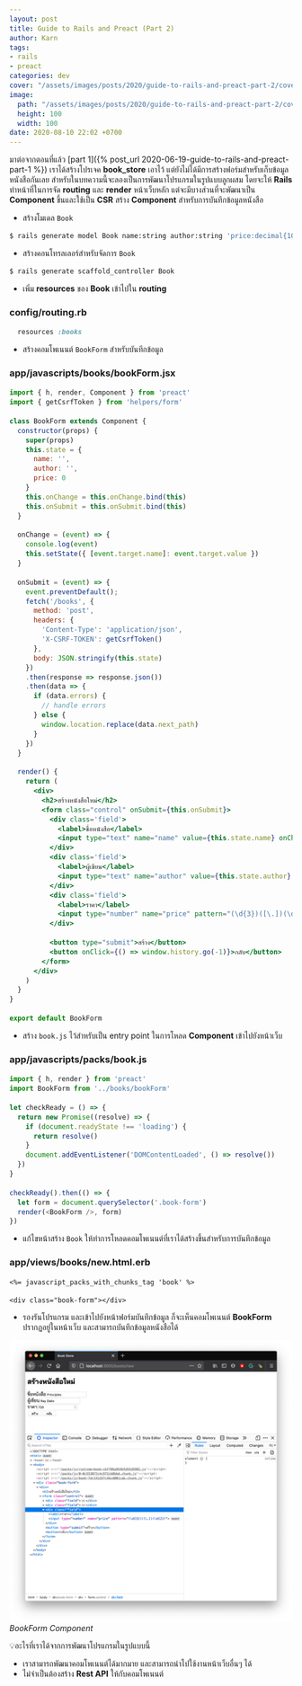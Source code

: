 ```yaml
---
layout: post
title: Guide to Rails and Preact (Part 2)
author: Karn
tags:
- rails
- preact
categories: dev
cover: "/assets/images/posts/2020/guide-to-rails-and-preact-part-2/cover.jpg"
image:
  path: "/assets/images/posts/2020/guide-to-rails-and-preact-part-2/cover.jpg"
  height: 100
  width: 100
date: 2020-08-10 22:02 +0700
---
```

มาต่อจากตอนที่แล้ว [part 1]({% post_url 2020-06-19-guide-to-rails-and-preact-part-1 %}) เราได้สร้างโปรเจค **book_store** เอาไว้ แต่ยังไม่ได้มีการสร้างฟอร์มสำหรับเก็บข้อมูลหนังสือกันเลย สำหรับในบทความนี้จะลองเป็นการพัฒนาโปรแกรมในรูปแบบลูกผสม<!-- more --> โดยจะให้ **Rails** ทำหน้าที่ในการจัด **routing** และ **render** หน้าเว็บหลัก แต่จะมีบางส่วนที่จะพัฒนาเป็น **Component** ขึ้นและใช้เป็น **CSR**
สร้าง **Component** สำหรับการบันทึกข้อมูลหนังสือ

- สร้างโมเดล `Book`

```bash
$ rails generate model Book name:string author:string 'price:decimal{10,2}'
```

- สร้างคอนโทรลเลอร์สำหรับจัดการ `Book`

```bash
$ rails generate scaffold_controller Book
```

- เพิ่ม **resources** ของ **Book** เข้าไปใน **routing**

### config/routing.rb

```rb
  resources :books
```

- สร้างคอมโพเนนต์ `BookForm` สำหรับบันทึกข้อมูล

### app/javascripts/books/bookForm.jsx

```jsx
import { h, render, Component } from 'preact'
import { getCsrfToken } from 'helpers/form'

class BookForm extends Component {
  constructor(props) {
    super(props)
    this.state = { 
      name: '',
      author: '',
      price: 0
    }
    this.onChange = this.onChange.bind(this)
    this.onSubmit = this.onSubmit.bind(this)
  }

  onChange = (event) => {
    console.log(event)
    this.setState({ [event.target.name]: event.target.value })
  }

  onSubmit = (event) => {
    event.preventDefault();
    fetch('/books', {
      method: 'post',
      headers: {
        'Content-Type': 'application/json',
        'X-CSRF-TOKEN': getCsrfToken()
      },
      body: JSON.stringify(this.state)
    })
    .then(response => response.json())
    .then(data => {
      if (data.errors) {
        // handle errors
      } else {
        window.location.replace(data.next_path)
      }
    })
  }

  render() {
    return (
      <div>
        <h2>สร้างหนังสือใหม่</h2>
        <form class="control" onSubmit={this.onSubmit}>
          <div class='field'>
            <label>ชื่อหนังสือ</label>
            <input type="text" name="name" value={this.state.name} onChange={this.onChange}></input>
          </div>
          <div class='field'>
            <label>ผู้เขียน</label>
            <input type="text" name="author" value={this.state.author} onChange={this.onChange}></input>
          </div>
          <div class='field'>
            <label>ราคา</label>
            <input type="number" name="price" pattern="(\d{3})([\.])(\d{2})" value={this.state.price} onChange={this.onChange}></input>
          </div>
          
          <button type="submit">สร้าง</button>
          <button onClick={() => window.history.go(-1)}>กลับ</button>
        </form>
      </div>
    )
  }
}

export default BookForm
```

- สร้าง `book.js` ไว้สำหรับเป็น entry point ในการโหลด **Component** เข้าไปยังหน้าเว็บ

### app/javascripts/packs/book.js

```js
import { h, render } from 'preact'
import BookForm from '../books/bookForm'

let checkReady = () => {
  return new Promise((resolve) => {
    if (document.readyState !== 'loading') {
      return resolve()
    }
    document.addEventListener('DOMContentLoaded', () => resolve())
  })
}

checkReady().then(() => {
  let form = document.querySelector('.book-form')
  render(<BookForm />, form)
})
```

- แก้ไขหน้าสร้าง `Book` ให้ทำการโหลดคอมโพเนนต์ที่เราได้สร้างขึ้นสำหรับการบันทึกข้อมูล

### app/views/books/new.html.erb

```erb
<%= javascript_packs_with_chunks_tag 'book' %>

<div class="book-form"></div>
```

- รองรันโปรแกรม และเข้าไปยังหน้าฟอร์มบันทึกข้อมูล ก็จะเห็นคอมโพเนนต์ **BookForm** ปรากฏอยู่ในหน้าเว็บ และสามารถบันทึกข้อมูลหนังสือได้

![preact](/assets/images/posts/2020/guide-to-rails-and-preact-part-2/book_form.png)
*BookForm Component*

💡อะไรที่เราได้จากการพัฒนาโปรแกรมในรูปแบบนี้
- เราสามารถพัฒนาคอมโพเนนต์ได้มากมาย และสามารถนำไปใช้งานหน้าเว็บอื่นๆ ได้
- ไม่จำเป็นต้องสร้าง **Rest API** ให้กับคอมโพเนนต์
